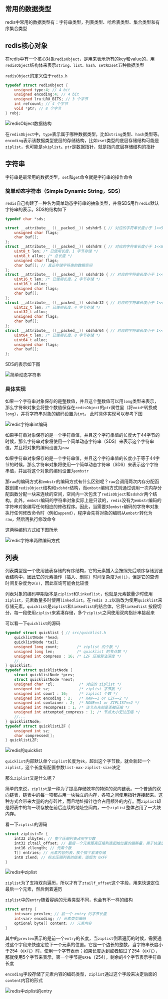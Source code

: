 ## 常用的数据类型  

redis中常用的数据类型有：字符串类型，列表类型、哈希表类型、集合类型和有序集合类型  

## redis核心对象  

在redis中有一个核心对象`redisObject`，是用来表示所有的key和value的，用`redisObject`结构体来表示`string、list、hash、set和zset`五种数据类型  

`redisObject`的定义位于`redis.h`  

```c
typedef struct redisObject {
    unsigned type:4; // 4 bit
    unsigned encoding:4; // 4 bit
    unsigned lru:LRU_BITS; // 3 个字节
    int refcount; // 4 个字节
    void *ptr; // 8 个字节
} robj;
```

![redisObject数据结构](https://gitee.com/liujinxi931204/typoraImage/raw/master/img/redisObject%E6%95%B0%E6%8D%AE%E7%BB%93%E6%9E%84.png)      

在`redisObject`中，`type`表示属于哪种数据类型，比如`string`类型、`hash`类型等。`encoding`表示该数据类型底层的存储结构，比如`zset`类型的底层存储结构可能是`ziplist`，也可能是`skiplist`。`ptr`是数据指针，就是指向底层存储结构的指针

## 字符串  

字符串是最常用的数据类型，`set`和`get`命令就是字符串的操作命令  

### 简单动态字符串（Simple Dynamic String，SDS）  

`redis`自己构建了一种名为简单动态字符串的抽象类型，并将SDS用作`redis`默认字符串的表示。SDS的结构如下  

```c
typedef char *sds;

struct __attribute__ ((__packed__)) sdshdr5 { // 对应的字符串长度小于 1<<5
    unsigned char flags;
    char buf[];
};
struct __attribute__ ((__packed__)) sdshdr8 { // 对应的字符串长度小于 1<<8
    uint8_t len; /* 已使用长度，1 字节存储 */
    uint8_t alloc; /* 总长度 */
    unsigned char flags; 
    char buf[]; // 真正存储字符串的数据空间
};
struct __attribute__ ((__packed__)) sdshdr16 { // 对应的字符串长度小于 1<<16
    uint16_t len; /* 已使用长度，2 字节存储 */
    uint16_t alloc; 
    unsigned char flags; 
    char buf[];
};
struct __attribute__ ((__packed__)) sdshdr32 { // 对应的字符串长度小于 1<<32
    uint32_t len; /* 已使用长度，4 字节存储 */
    uint32_t alloc; 
    unsigned char flags; 
    char buf[];
};
struct __attribute__ ((__packed__)) sdshdr64 { // 对应的字符串长度小于 1<<64
    uint64_t len; /* 已使用长度，8 字节存储 */
    uint64_t alloc; 
    unsigned char flags; 
    char buf[];
};
```

SDS的表示如下图  

![简单动态字符串](https://gitee.com/liujinxi931204/typoraImage/raw/master/img/%E7%AE%80%E5%8D%95%E5%8A%A8%E6%80%81%E5%AD%97%E7%AC%A6%E4%B8%B2.png)  

### 具体实现  

如果一个字符串对象保存的是整数值，并且这个整数值可以用`long`类型来表示，那么字符串对象会将整个数值保存在`redisObject`的`ptr`属性里（将`void*`转换成`long`），并将字符串对象的编码设置为`int`。 此时具体实现可以参考下图  

![redis字符串int编码](https://gitee.com/liujinxi931204/typoraImage/raw/master/img/redis%E5%AD%97%E7%AC%A6%E4%B8%B2int%E7%BC%96%E7%A0%81.png)    

如果字符串对象保存的是一个字符串值，并且这个字符串值的长度大于44字节的时候，那么字符串对象将使用一个简单动态字符串（SDS）来表示这个字符串值，并且将对象的编码设置为`raw`  

如果字符串对象保存的是一个字符串值，并且这个字符串值的长度小于等于44字节的时候，那么字符串对象将使用一个简单动态字符串（SDS）来表示这个字符串值，并且将这个对象的编码设置为`embstr`

那`raw`的编码方式和`embstr`的编码方式有什么区别呢？`raw`会调用两次内存分配函数创建`redisObject`结构和`sdshdr`结构，而`embstr`编码方式则通过调用一次内存分配函数分配一块来连续的空间，空间内一次包含了`redisObject`和`sdshdr`两个结构。此外，`embstr`编码的字符串对象实际上是只读的，`redis`没有为`embstr`编码的字符串对象编写任何相应的修改程序。因此，当需要对`embstr`编码的字符串对象执行任何修改命令时（例如`append`），程序会先将对象的编码从`embstr`转化为`raw`，然后再执行修改命令  

这两种编码方式如下图所示  

![redis字符串两种编码方式](https://gitee.com/liujinxi931204/typoraImage/raw/master/img/redis%E5%AD%97%E7%AC%A6%E4%B8%B2%E4%B8%A4%E7%A7%8D%E7%BC%96%E7%A0%81%E6%96%B9%E5%BC%8F.png)  

## 列表  

列表类型是一个使用链表存储的有序结构，它的元素插入会按照先后顺序存储到链表结构中，因此它的元素操作（插入、删除）时间复杂度为`O(1)`，但是它的查询时间复杂度为`O(n)`，因此查询可能会比较慢  

列表对象的编码早期版本是`ziplist`和`linkedlist`，也就是元素数量少时使用`ziplist`，元素数量多时使用`linkedlist`。在`redis 3.2`以后改为使用`quicklist`来存储元素。`quicklist`是`ziplist`和`linkedlist`的结合体，它将`linkedlist`  按段切分，每一段使用`ziplist`来紧凑存储，多个`ziplist`之间使用双向指针串接起来  

可以看一下`quicklist`的源码  

```c
typedef struct quicklist { // src/quicklist.h
    quicklistNode *head;
    quicklistNode *tail;
    unsigned long count;        /* ziplist 的个数 */
    unsigned long len;          /* quicklist 的节点数 */
    unsigned int compress : 16; /* LZF 压缩算法深度 */
    //...
} quicklist;
typedef struct quicklistNode {
    struct quicklistNode *prev;
    struct quicklistNode *next;
    unsigned char *zl;           /* 对应的 ziplist */
    unsigned int sz;             /* ziplist 字节数 */
    unsigned int count : 16;     /* ziplist 个数 */
    unsigned int encoding : 2;   /* RAW==1 or LZF==2 */
    unsigned int container : 2;  /* NONE==1 or ZIPLIST==2 */
    unsigned int recompress : 1; /* 该节点先前是否被压缩 */
    unsigned int attempted_compress : 1; /* 节点太小无法压缩 */
    //...
} quicklistNode;
typedef struct quicklistLZF {
    unsigned int sz; 
    char compressed[];
} quicklistLZF;
```

![redis的quicklist](https://gitee.com/liujinxi931204/typoraImage/raw/master/img/redis%E7%9A%84quicklist.png)  

`quicklist`内部默认单个`ziplist`长度为`8k`，超出这个字节数，就会新起一个`ziplist`，这个长度有配置参数`list-max-ziplist-size`决定  

那么`ziplist`又是什么呢？

简单的来说，`ziplist`是一种为了提高存储效率的特殊的双向链表。一个普通的双向链表，链表中的每一项都占用一块独立的内存，各项之间使用指针连接起来。这种方式会带来大量的内存碎片，而且地址指针也会占用额外的内存。而`ziplist`却是将表中的每一项存放在前后连续的地址空间内，一个`ziplist`整体占用了一大块内存。  

看一下`ziplist`的源码  

```c
struct ziplist<T> {
	int32 zlbytes; // 整个压缩列表占用字节数
	int32 zltail_offset; // 最后一个元素距离压缩列表起始位置的偏移量，用于快速定位到最后一个节点
	int16 zllength; // 元素个数
	T[] entries; // 元素内容列表，挨个挨个紧凑存储
	int8 zlend; // 标志压缩列表的结束，值恒为 0xFF
}
```

![redis中ziplist](https://gitee.com/liujinxi931204/typoraImage/raw/master/img/redis%E4%B8%ADziplist.png)  

`ziplist`为了支持双向遍历，所以才有了`ztailf_offset`这个字段，用来快速定位最后一个元素，然后倒着遍历  

`ziplist`中的`entry`随着容纳的元素类型不同，也会有不一样的结构  

```c
struct entry {
	int<var> prevlen; // 前一个 entry 的字节长度
	int<var> encoding; // 元素类型编码
	optional byte[] content; // 元素内容
}
```

其中的`prevlen`表示的是前一个`entry`的长度，当`ziplist`倒着遍历的时候，需要通过这个字段来快速定位下一个元素的位置。它是一个边长的整数，当字符串长度小于254（`0XFE`）时，使用一个字节表示；如果长度达到或者超过了254（`0XFE`），那就使用5个字节来表示，第一个字节是`0XFE`（254），剩余的4个字节表示字符串长度  

`encoding`字段存储了元素内容的编码类型，`ziplist`通过这个字段来决定后面的`content`内容的形式  

![redis中ziplist的entry](https://gitee.com/liujinxi931204/typoraImage/raw/master/img/redis%E4%B8%ADziplist%E7%9A%84entry.png)  

